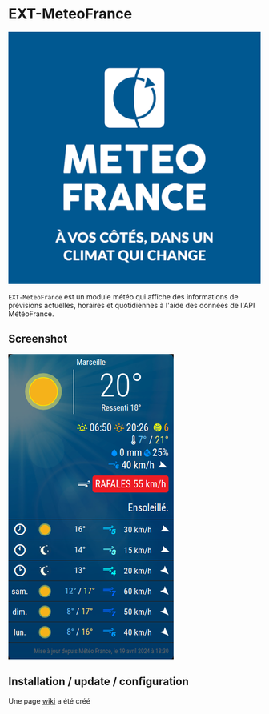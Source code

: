 # EXT-MeteoFrance

![logo](https://github.com/bugsounet/MMM-Bugsounet/blob/dev/EXTs/EXT-MeteoFrance/resources/logo.png?raw=true)

`EXT-MeteoFrance` est un module météo qui affiche des informations de prévisions actuelles, horaires et quotidiennes à l'aide des données de l'API MétéoFrance.

## Screenshot

![screenshot](https://raw.githubusercontent.com/bugsounet/MMM-Bugsounet/dev/EXTs/EXT-MeteoFrance/screenshot.png)

## Installation / update / configuration

Une page [wiki](https://github.com/bugsounet/MMM-Bugsounet/wiki/EXT%E2%80%90MeteoFrance) a été créé
